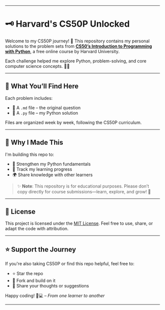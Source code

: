 
---

# 🗝️ Harvard's CS50P Unlocked

Welcome to my CS50P journey! 👋
This repository contains my personal solutions to the problem sets from [**CS50’s Introduction to Programming with Python**](https://cs50.harvard.edu/python/2022/), a free online course by Harvard University.

Each challenge helped me explore Python, problem-solving, and core computer science concepts. 🧠💡

---

## 📂 What You’ll Find Here

Each problem includes:

* 📄 A `.md` file – the original question
* 🐍 A `.py` file – my Python solution

Files are organized week by week, following the CS50P curriculum.

---

## 🚀 Why I Made This

I'm building this repo to:

* 🧱 Strengthen my Python fundamentals
* 📓 Track my learning progress
* 🌍 Share knowledge with other learners

> ✨ **Note**: This repository is for educational purposes. Please don’t copy directly for course submissions—learn, explore, and grow! 🙂

---

## 📜 License

This project is licensed under the [MIT License](LICENSE).
Feel free to use, share, or adapt the code with attribution.

---

## ⭐ Support the Journey

If you're also taking CS50P or find this repo helpful, feel free to:

* ⭐ Star the repo
* 🍴 Fork and build on it
* 🧵 Share your thoughts or suggestions

Happy coding! 🐍💻
*– From one learner to another*

---
